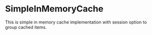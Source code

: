 # SimpleInMemoryCache
This is simple in memory cache implementation with session option to group cached items.
